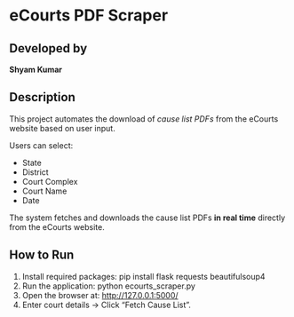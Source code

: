 # eCourts PDF Scraper

## Developed by
**Shyam Kumar**

## Description
This project automates the download of *cause list PDFs* from the eCourts website based on user input.

Users can select:
- State
- District
- Court Complex
- Court Name
- Date

The system fetches and downloads the cause list PDFs **in real time** directly from the eCourts website.

## How to Run
1. Install required packages:
pip install flask requests beautifulsoup4
2. Run the application:
python ecourts_scraper.py
3. Open the browser at:
http://127.0.0.1:5000/
4. Enter court details → Click “Fetch Cause List”.


